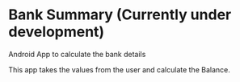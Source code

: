 # Bank Summary (Currently under development)

Android App to calculate the bank details

This app takes the values from the user and calculate the Balance.
